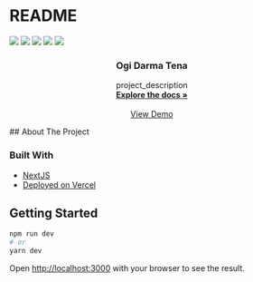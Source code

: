 # README

[![](https://img.shields.io/github/contributors/juniHub/jamstack-ecommerce-nextjs.svg?style=for-the-badge)](https://github.com/juniHub/jamstack-ecommerce-nextjs/graphs/contributors) [![](https://img.shields.io/github/forks/juniHub/jamstack-ecommerce-nextjs.svg?style=for-the-badge)](https://github.com/juniHub/jamstack-ecommerce-nextjs/network/members) [![](https://img.shields.io/github/stars/juniHub/jamstack-ecommerce-nextjs.svg?style=for-the-badge)](https://github.com/juniHub/jamstack-ecommerce-nextjs/stargazers) [![](https://img.shields.io/github/issues/juniHub/jamstack-ecommerce-nextjs.svg?style=for-the-badge)](https://github.com/juniHub/jamstack-ecommerce-nextjs/issues) [![](https://img.shields.io/github/license/juniHub/jamstack-ecommerce-nextjs.svg?style=for-the-badge)](https://github.com/juniHub/jamstack-ecommerce-nextjs/blob/master/LICENSE.txt)


  <h3 align="center">Ogi Darma Tena</h3>

  <p align="center">
    project_description
    <br />
    <a href="https://github.com/odtmusisi19/ogidarmatena.git"><strong>Explore the docs »</strong></a>
    <br />
    <br />
    <a href="ogidarmatena.vercel.app/" target="_blank">View Demo</a>
  </p>
</p>
## About The Project

### Built With

* [NextJS](https://nextjs.org/)
* [Deployed on Vercel](https://vercel.com/)

## Getting Started

```bash
npm run dev
# or
yarn dev
```

Open [http://localhost:3000](http://localhost:3000) with your browser to see the result.
